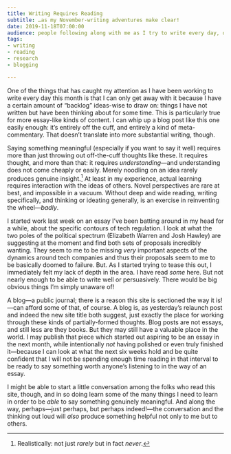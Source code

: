 ```yaml
---
title: Writing Requires Reading
subtitle: …as my November-writing adventures make clear!
date: 2019-11-18T07:00:00
audience: people following along with me as I try to write every day, or who are interested in writing generally
tags:
- writing
- reading
- research
- blogging

---
```


One of the things that has caught my attention as I have been working to write every day this month is that I can only get away with it because I have a certain amount of “backlog” ideas-wise to draw on: things I have not written but have been thinking about for some time. This is particularly true for more essay-like kinds of content. I can whip up a blog post like this one easily enough: it’s entirely off the cuff, and entirely a kind of meta-commentary. That doesn’t translate into more substantial writing, though.

Saying something meaningful (especially if you want to say it well) requires more than just throwing out off-the-cuff thoughts like these. It requires thought, and more than that: it requires *understanding*—and understanding does not come cheaply or easily. Merely noodling on an idea rarely produces genuine insight.[^never] At least in my experience, actual learning requires interaction with the ideas of others. Novel perspectives are rare at best, and impossible in a vacuum. Without deep and wide reading, writing specifically, and thinking or ideating generally, is an exercise in reinventing the wheel—*badly*.

I started work last week on an essay I’ve been batting around in my head for a while, about the specific contours of tech regulation. I look at what the two poles of the political spectrum (Elizabeth Warren and Josh Hawley) are suggesting at the moment and find both sets of proposals incredibly wanting. They seem to me to be missing *very* important aspects of the dynamics around tech companies and thus their proposals seem to me to be basically doomed to failure. But. As I started trying to tease this out, I immediately felt my lack of depth in the area. I have read *some* here. But not nearly enough to be able to write well or persuasively. There would be big obvious things I’m simply unaware of!

A blog—a public journal; there is a reason this site is sectioned the way it is!—can afford some of that, of course. A blog is, as yesterday’s relaunch post and indeed the new site title both suggest, just exactly the place for working through these kinds of partially-formed thoughts. Blog posts are not essays, and still less are they books. But they may still have a valuable place in the world. I may publish that piece which started out aspiring to be an essay in the next month, while intentionally *not* having polished or even truly  finished it—because I can look at what the next six weeks hold and be quite confident that I will not be spending enough time reading in that interval to be ready to say something worth anyone’s listening to in the way of an essay.

I might be able to start a little conversation among the folks who read this site, though, and in so doing learn some of the many things I need to learn in order to be *able* to say something genuinely meaningful. And along the way, perhaps—just perhaps, but perhaps indeed!—the conversation and the thinking out loud will *also* produce something helpful not only to me but to others.

[^never]: Realistically: not just *rarely* but in fact *never*.